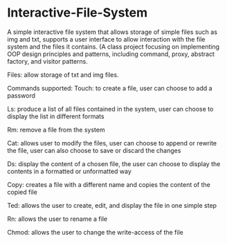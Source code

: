 # Interactive-File-System
A simple interactive file system that allows storage of simple files such as img and txt, supports a user interface to allow interaction with the file system and the files it contains. (A class project focusing on implementing OOP design principles and patterns, including command, proxy, abstract factory, and visitor patterns. 

Files: allow storage of txt and img files.

Commands supported:
Touch: to create a file, user can choose to add a password

Ls: produce a list of all files contained in the system, user can choose to display the list in different formats

Rm: remove a file from the system

Cat: allows user to modify the files, user can choose to append or rewrite the file, user can also choose to save or discard the changes

Ds: display the content of a chosen file, the user can choose to display the contents in a formatted or unformatted way

Copy: creates a file with a different name and copies the content of the copied file

Ted: allows the user to create, edit, and display the file in one simple step

Rn: allows the user to rename a file

Chmod: allows the user to change the write-access of the file

